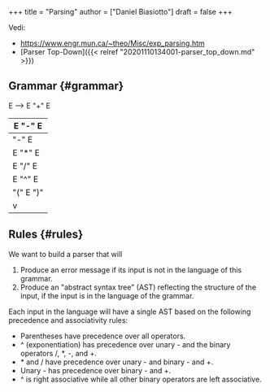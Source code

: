 +++
title = "Parsing"
author = ["Daniel Biasiotto"]
draft = false
+++

Vedi:

-   <https://www.engr.mun.ca/~theo/Misc/exp_parsing.htm>
-   [Parser Top-Down]({{< relref "20201110134001-parser_top_down.md" >}})


## Grammar {#grammar}

E --&gt; E "+" E

| E "-" E   |
|-----------|
| "-" E     |
| E "\*" E  |
| E "/" E   |
| E "^" E   |
| "(" E ")" |
| v         |


## Rules {#rules}

We want to build a parser that will

1.  Produce an error message if its input is not in the language of this grammar.
2.  Produce an "abstract syntax tree" (AST) reflecting the structure of the input, if the input is in the language of the grammar.

Each input in the language will have a single AST based on the following precedence and associativity rules:

-   Parentheses have precedence over all operators.
-   ^ (exponentiation) has precedence over unary - and the binary operators /, \*, -, and +.
-   \* and / have precedence over unary - and binary - and +.
-   Unary - has precedence over binary - and +.
-   ^ is right associative while all other binary operators are left associative.